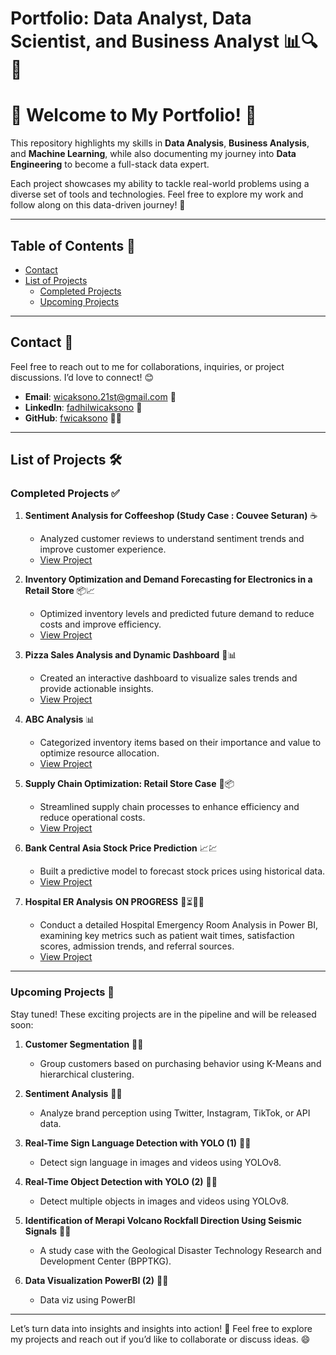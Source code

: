 # Portfolio: Data Analyst, Data Scientist, and Business Analyst 📊🔍🤖

# 🚀 Welcome to My Portfolio! 🎉  

This repository highlights my skills in **Data Analysis**, **Business Analysis**, and **Machine Learning**, while also documenting my journey into **Data Engineering** to become a full-stack data expert.  

Each project showcases my ability to tackle real-world problems using a diverse set of tools and technologies. Feel free to explore my work and follow along on this data-driven journey! 🚀  


---

## Table of Contents 📑
- [Contact](#contact-)
- [List of Projects](#list-of-projects-)
  - [Completed Projects](#completed-projects-)
  - [Upcoming Projects](#upcoming-projects-)

---

## Contact 📩
Feel free to reach out to me for collaborations, inquiries, or project discussions. I’d love to connect! 😊  

- **Email**: [wicaksono.21st@gmail.com](mailto:wicaksono.21st@gmail.com) 📧  
- **LinkedIn**: [fadhilwicaksono](https://www.linkedin.com/in/fadhilwicaksononr/) 💼  
- **GitHub**: [fwicaksono](https://github.com/fwicaksono) 👨‍💻  

---
## List of Projects 🛠️  
### **Completed Projects** ✅  

1. **Sentiment Analysis for Coffeeshop (Study Case : Couvee Seturan)** ☕  
   - Analyzed customer reviews to understand sentiment trends and improve customer experience.  
   - [View Project](https://github.com/fwicaksono/Portfolio/tree/main/sentiment_analysis_of_couvee_seturan_cofee_shop)  

2. **Inventory Optimization and Demand Forecasting for Electronics in a Retail Store** 📦📈  
   - Optimized inventory levels and predicted future demand to reduce costs and improve efficiency.  
   - [View Project](https://github.com/fwicaksono/Portfolio/tree/main/Inventory%20Optimization%20and%20Demand%20Forecasting%20for%20Electronics%20in%20a%20Retail%20Store)  

3. **Pizza Sales Analysis and Dynamic Dashboard** 🍕📊  
   - Created an interactive dashboard to visualize sales trends and provide actionable insights.  
   - [View Project](https://github.com/fwicaksono/Portfolio/tree/main/Pizza%20Sales%20Analysis%20and%20Dashboard)  

4. **ABC Analysis** 📊  
   - Categorized inventory items based on their importance and value to optimize resource allocation.  
   - [View Project]()  

5. **Supply Chain Optimization: Retail Store Case** 🚚📦  
   - Streamlined supply chain processes to enhance efficiency and reduce operational costs.  
   - [View Project](https://github.com/fwicaksono/Portfolio/tree/main/Supply%20Chain%20Optimization)  

6. **Bank Central Asia Stock Price Prediction** 📈💹  
   - Built a predictive model to forecast stock prices using historical data.  
   - [View Project](https://github.com/fwicaksono/Portfolio/tree/main/Bank%20Central%20Asia%20Stock%20Price%20Prediction)  

7. **Hospital ER Analysis** **ON PROGRESS** 🚧⏳🔄🔜
   - Conduct a detailed Hospital Emergency Room Analysis in Power BI, examining key metrics such as patient wait times, satisfaction scores,   admission trends, and referral sources.
   - [View Project]()

---

### **Upcoming Projects** 🚧  
Stay tuned! These exciting projects are in the pipeline and will be released soon:  

1. **Customer Segmentation** 👥🔥
   - Group customers based on purchasing behavior using K-Means and hierarchical clustering.  

2. **Sentiment Analysis** 📱🔥
   - Analyze brand perception using Twitter, Instagram, TikTok, or API data.  

3. **Real-Time Sign Language Detection with YOLO (1)** 🎥🔥
   - Detect sign language in images and videos using YOLOv8.
  
4. **Real-Time Object Detection with YOLO (2)** 🎥🔥
   - Detect multiple objects in images and videos using YOLOv8.  

5. **Identification of Merapi Volcano Rockfall Direction Using Seismic Signals** 🌋🔥
   - A study case with the Geological Disaster Technology Research and Development Center (BPPTKG).  

6. **Data Visualization PowerBI (2)** 🎥🔥
   - Data viz using PowerBI
---

Let’s turn data into insights and insights into action! 🌟 Feel free to explore my projects and reach out if you’d like to collaborate or discuss ideas. 😄  
